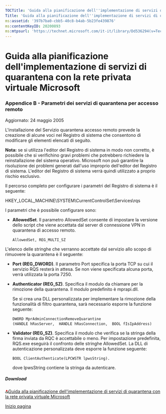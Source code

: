 ```yaml
---
TOCTitle: 'Guida alla pianificazione dell''implementazione di servizi di quarantena con la rete privata virtuale Microsoft - Appendice B'
Title: 'Guida alla pianificazione dell''implementazione di servizi di quarantena con la rete privata virtuale Microsoft - Appendice B'
ms:assetid: '397b7ba0-cbb5-40c8-b4ab-5b23fe439876'
ms:contentKeyID: 20200893
ms:mtpsurl: 'https://technet.microsoft.com/it-it/library/Dd536294(v=TechNet.10)'
---
```


Guida alla pianificazione dell'implementazione di servizi di quarantena con la rete privata virtuale Microsoft
==============================================================================================================

### Appendice B - Parametri dei servizi di quarantena per accesso remoto

Aggiornato: 24 maggio 2005

L'installazione del Servizio quarantena accesso remoto prevede la creazione di alcune voci nel Registro di sistema che consentono di modificare gli elementi elencati di seguito.   

**Nota:** se si utilizza l'editor del Registro di sistema in modo non corretto, è possibile che si verifichino gravi problemi che potrebbero richiedere la reinstallazione del sistema operativo. Microsoft non può garantire la risoluzione dei problemi generati dall'uso improprio dell'editor del Registro di sistema. L'editor del Registro di sistema verrà quindi utilizzato a proprio rischio esclusivo.

Il percorso completo per configurare i parametri del Registro di sistema è il seguente:

HKEY\_LOCAL\_MACHINE\\SYSTEM\\CurrentControlSet\\Services\\rqs

I parametri che è possibile configurare sono:

-   **AllowedSet**. Il parametro AllowedSet consente di impostare la versione dello script che viene accettata dal server di connessione VPN in quarantena di accesso remoto.

    ```
    AllowedSet, REG_MULTI_SZ
    ```

L'elenco delle stringhe che verranno accettate dal servizio allo scopo di rimuovere la quarantena è il seguente:

-   **Port (REG\_DWORD)**. Il parametro Port specifica la porta TCP su cui il servizio RQS resterà in attesa. Se non viene specificata alcuna porta, verrà utilizzata la porta 7250.

-   **Authenticator (REG\_SZ)**. Specifica il modulo da chiamare per la rimozione della quarantena. Il modulo predefinito è mprapi.dll.

    Se si crea una DLL personalizzata per implementare la rimozione della funzionalità di filtro quarantena, sarà necessario esporre la funzione seguente:
        
    ```
    DWORD MprAdminConnectionRemoveQuarantine
    (HANDLE hRasServer,  HANDLE hRasConnection,  BOOL fIsIpAddress)
    ```
<!-- -->

-   **Validator (REG\_SZ)**. Specifica il modulo che verifica se la stringa della firma inviata da RQC è accettabile o meno. Per impostazione predefinita, RQS.exe eseguirà il confronto delle stringhe AllowedSet. La DLL di autenticazione personalizzata deve esporre la funzione seguente:

    ```
    BOOL ClientAuthenticate(LPCWSTR lpwsString).
    ```
    dove lpwsString contiene la stringa da autenticare.

##### Download

[![](images/Dd536294.icon_exe(it-it,TechNet.10).gif)Guida alla pianificazione dell'implementazione di servizi di quarantena con la rete privata virtuale Microsoft](http://go.microsoft.com/fwlink/?linkid=41308)

[](#mainsection)[Inizio pagina](#mainsection)
